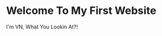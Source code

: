 
<html>
<head>
<title>Hey Yo</title>
</head>
<body>

<h1>Welcome To My First Website</h1>
<p>I'm VN, What You Lookin At?!</p>

</body>
</html>
